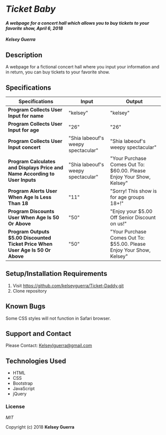 # _Ticket Baby_

#### _A webpage for a concert hall which allows you to buy tickets to your favorite show, April 6, 2018_

#### _Kelsey Guerra_

## Description

A webpage for a fictional concert hall where you input your information and in return, you can buy tickets to your favorite show.

## Specifications

|Specifications |Input |Output|
------------ | ------------- | -------------
| **Program Collects User Input for name** | "kelsey" | "kelsey" |
| **Program Collects User Input for age** | "26" | "26" |
| **Program Collects User Input concert**| "Shia labeouf's weepy spectacular" | "Shia labeouf's weepy spectacular" |
| **Program Calculates and Displays Price and Name According to User Inputs**| "Shia labeouf's weepy spectacular" | "Your Purchase Comes Out To: $60.00. Please Enjoy Your Show, Kelsey" |
| **Program Alerts User When Age Is Less Than 18**| "11" | "Sorry! This show is for age groups 18+!" |
| **Program Discounts User When Age Is 50 Or Above**| "50" | "Enjoy your $5.00 Off Senior Discount on us!" |
| **Program Outputs $5.00 Discounted Ticket Price When User Age Is 50 Or Above**| "50" | "Your Purchase Comes Out To: $55.00. Please Enjoy Your Show, Kelsey" |

## Setup/Installation Requirements

1. Visit https://github.com/kelseyguerra/Ticket-Daddy.git
2. Clone repository

## Known Bugs

Some CSS styles will not function in Safari browser.

## Support and Contact

Please Contact: Kelseylguerra@gmail.com

## Technologies Used

* HTML
* CSS
* Bootstrap
* JavaScript
* jQuery

### License

_MIT_

Copyright (c) 2018 **Kelsey Guerra**
